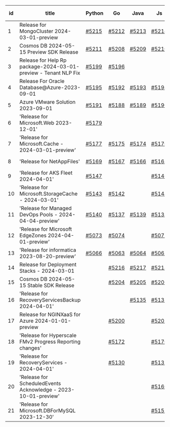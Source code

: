 | id | title | Python | Go | Java | Js | created date | target date | status |
| ------ | ------ | ------ | ------ | ------ | ------ | ------ | ------ | :-----: |
| 1 | Release for MongoCluster 2024-03-01-preview  | [#5215](https://github.com/Azure/sdk-release-request/issues/5215)  | [#5212](https://github.com/Azure/sdk-release-request/issues/5212)  | [#5213](https://github.com/Azure/sdk-release-request/issues/5213)  | [#5214](https://github.com/Azure/sdk-release-request/issues/5214)  | 05-21 | 06-21 |  |
| 2 | Cosmos DB 2024-05-15 Preview SDK Release  | [#5211](https://github.com/Azure/sdk-release-request/issues/5211)  | [#5208](https://github.com/Azure/sdk-release-request/issues/5208)  | [#5209](https://github.com/Azure/sdk-release-request/issues/5209)  | [#5210](https://github.com/Azure/sdk-release-request/issues/5210)  | 05-15 | 06-21 | Hold on by Java/Python/ |
| 3 | Release for Help Rp package-2024-03-01-preview - Tenant NLP Fix  | [#5199](https://github.com/Azure/sdk-release-request/issues/5199)  | [#5196](https://github.com/Azure/sdk-release-request/issues/5196)  |  |  | 05-09 | 05-24 | Hold on by Go/Python/ |
| 4 | Release For Oracle Database@Azure-2023-09-01  | [#5195](https://github.com/Azure/sdk-release-request/issues/5195)  | [#5192](https://github.com/Azure/sdk-release-request/issues/5192)  | [#5193](https://github.com/Azure/sdk-release-request/issues/5193)  | [#5194](https://github.com/Azure/sdk-release-request/issues/5194)  | 05-09 | fail to get. | Hold on by JS/Java/Go/Python/ |
| 5 | Azure VMware Solution 2023-09-01  | [#5191](https://github.com/Azure/sdk-release-request/issues/5191)  | [#5188](https://github.com/Azure/sdk-release-request/issues/5188)  | [#5189](https://github.com/Azure/sdk-release-request/issues/5189)  | [#5190](https://github.com/Azure/sdk-release-request/issues/5190)  | 05-08 | 06-21 | Hold on by JS/Java/Go/Python/ |
| 6 | 'Release for Microsoft.Web 2023-12-01'  | [#5179](https://github.com/Azure/sdk-release-request/issues/5179)  |  |  |  | 05-02 | fail to get. | Hold on by Python/ |
| 7 | 'Release for Microsoft.Cache - 2024-03-01-preview'  | [#5177](https://github.com/Azure/sdk-release-request/issues/5177)  | [#5175](https://github.com/Azure/sdk-release-request/issues/5175)  | [#5174](https://github.com/Azure/sdk-release-request/issues/5174)  | [#5176](https://github.com/Azure/sdk-release-request/issues/5176)  | 04-30 | 05-24 | Hold on by JS/Java/Python/ |
| 8 | 'Release for NetAppFiles'  | [#5169](https://github.com/Azure/sdk-release-request/issues/5169)  | [#5167](https://github.com/Azure/sdk-release-request/issues/5167)  | [#5166](https://github.com/Azure/sdk-release-request/issues/5166)  | [#5168](https://github.com/Azure/sdk-release-request/issues/5168)  | 04-29 | 05-24 |  |
| 9 | 'Release for AKS Fleet 2024-04-01'  | [#5147](https://github.com/Azure/sdk-release-request/issues/5147)  |  |  | [#5146](https://github.com/Azure/sdk-release-request/issues/5146)  | 04-24 | 05-24 |  |
| 10 | 'Release for Microsoft.StorageCache - 2024-03-01'  | [#5143](https://github.com/Azure/sdk-release-request/issues/5143)  | [#5142](https://github.com/Azure/sdk-release-request/issues/5142)  |  | [#5144](https://github.com/Azure/sdk-release-request/issues/5144)  | 04-23 | 05-24 |  |
| 11 | 'Release for Managed DevOps Pools - 2024-04-04-preview'  | [#5140](https://github.com/Azure/sdk-release-request/issues/5140)  | [#5137](https://github.com/Azure/sdk-release-request/issues/5137)  | [#5139](https://github.com/Azure/sdk-release-request/issues/5139)  | [#5138](https://github.com/Azure/sdk-release-request/issues/5138)  | 04-16 | 05-24 | Hold on by Python/ |
| 12 | 'Release for Microsoft EdgeZones 2024-04-01-preview'  | [#5073](https://github.com/Azure/sdk-release-request/issues/5073)  | [#5074](https://github.com/Azure/sdk-release-request/issues/5074)  |  | [#5072](https://github.com/Azure/sdk-release-request/issues/5072)  | 03-22 | 05-24 | Hold on by Go/Python/ |
| 13 | 'Release for informatica 2023-08-20-preview'  | [#5066](https://github.com/Azure/sdk-release-request/issues/5066)  | [#5063](https://github.com/Azure/sdk-release-request/issues/5063)  | [#5064](https://github.com/Azure/sdk-release-request/issues/5064)  | [#5065](https://github.com/Azure/sdk-release-request/issues/5065)  | 03-20 | 05-24 | Hold on by JS/Java/Go/Python/ |
| 14 | Release for Deployment Stacks - 2024-03-01  |  | [#5216](https://github.com/Azure/sdk-release-request/issues/5216)  | [#5217](https://github.com/Azure/sdk-release-request/issues/5217)  | [#5218](https://github.com/Azure/sdk-release-request/issues/5218)  | 05-21 | 06-21 |  |
| 15 | Cosmos DB 2024-05-15 Stable SDK Release  |  | [#5204](https://github.com/Azure/sdk-release-request/issues/5204)  | [#5205](https://github.com/Azure/sdk-release-request/issues/5205)  | [#5206](https://github.com/Azure/sdk-release-request/issues/5206)  | 05-15 | 06-21 | Hold on by Java/ |
| 16 | 'Release for RecoveryServicesBackup 2024-04-01'  |  |  | [#5135](https://github.com/Azure/sdk-release-request/issues/5135)  | [#5133](https://github.com/Azure/sdk-release-request/issues/5133)  | 04-12 | 05-24 |  |
| 17 | Release for NGINXaaS for Azure 2024-01-01-preview  |  | [#5200](https://github.com/Azure/sdk-release-request/issues/5200)  |  | [#5202](https://github.com/Azure/sdk-release-request/issues/5202)  | 05-14 | 06-21 |  |
| 18 | 'Release for Hyperscale FMv2 Progress Reporting changes'  |  | [#5172](https://github.com/Azure/sdk-release-request/issues/5172)  |  | [#5170](https://github.com/Azure/sdk-release-request/issues/5170)  | 04-30 | 05-24 |  |
| 19 | 'Release for RecoveryServices - 2024-04-01'  |  | [#5130](https://github.com/Azure/sdk-release-request/issues/5130)  |  | [#5131](https://github.com/Azure/sdk-release-request/issues/5131)  | 04-12 | 05-24 |  |
| 20 | 'Release for ScheduledEvents Acknowledge - 2023-10-01-preview'  |  |  |  | [#5160](https://github.com/Azure/sdk-release-request/issues/5160)  | 04-24 | 05-24 |  |
| 21 | 'Release for Microsoft.DBForMySQL 2023-12-30'  |  |  |  | [#5151](https://github.com/Azure/sdk-release-request/issues/5151)  | 04-24 | 05-24 | Hold on by JS/ |
